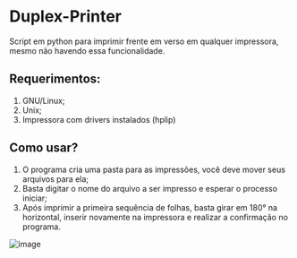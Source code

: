 # Duplex-Printer
Script em python para imprimir frente em verso em qualquer impressora, mesmo não havendo essa funcionalidade.

## Requerimentos:
1) GNU/Linux;
2) Unix;
3) Impressora com drivers instalados (hplip)

## Como usar?
1) O programa cria uma pasta para as impressões, você deve mover seus arquivos para ela;
2) Basta digitar o nome do arquivo a ser impresso e esperar o processo iniciar;
3) Após imprimir a primeira sequência de folhas, basta girar em 180° na horizontal, inserir novamente na impressora e realizar a confirmação no programa.


![image](https://user-images.githubusercontent.com/63476124/141164106-83147d6b-8170-4463-9fd7-c806f1055dfd.png)

